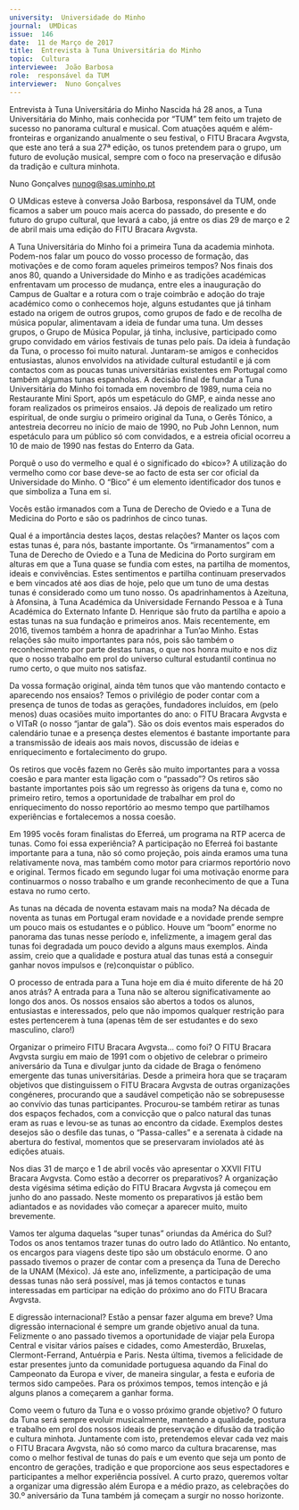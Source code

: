 ```yaml
---
university:  Universidade do Minho
journal:  UMDicas
issue:  146
date:  11 de Março de 2017
title:  Entrevista à Tuna Universitária do Minho
topic:  Cultura
interviewee:  João Barbosa
role:  responsável da TUM
interviewer:  Nuno Gonçalves
---
```

 

 Entrevista à Tuna Universitária do Minho Nascida há 28 anos, a Tuna Universitária do Minho, mais conhecida por “TUM” tem feito um trajeto de sucesso no panorama cultural e musical. Com atuações aquém e além-fronteiras e organizando anualmente o seu festival, o FITU Bracara Avgvsta, que este ano terá a sua 27ª edição, os tunos pretendem para o grupo, um futuro de evolução musical, sempre com o foco na preservação e difusão da tradição e cultura minhota.

 Nuno Gonçalves nunog@sas.uminho.pt 

 O UMdicas esteve à conversa João Barbosa, responsável da TUM, onde ficamos a saber um pouco mais acerca do passado, do presente e do futuro do grupo cultural, que levará a cabo, já entre os dias 29 de março e 2 de abril mais uma edição do FITU Bracara Avgvsta.

 A Tuna Universitária do Minho foi a primeira Tuna da academia minhota. Podem-nos falar um pouco do vosso processo de formação, das motivações e de como foram aqueles primeiros tempos?
 Nos finais dos anos 80, quando a Universidade do Minho e as tradições académicas enfrentavam um processo de mudança, entre eles a inauguração do Campus de Gualtar e a rotura com o traje coimbrão e adoção do traje académico como o conhecemos hoje, alguns estudantes que já tinham estado na origem de outros grupos, como grupos de fado e de recolha de música popular, alimentavam a ideia de fundar uma tuna. Um desses grupos, o Grupo de Música Popular, já tinha, inclusive, participado como grupo convidado em vários festivais de tunas pelo país. Da ideia à fundação da Tuna, o processo foi muito natural. Juntaram-se amigos e conhecidos entusiastas, alunos envolvidos na atividade cultural estudantil e já com contactos com as poucas tunas universitárias existentes em Portugal como também algumas tunas espanholas. A decisão final de fundar a Tuna Universitária do Minho foi tomada em novembro de 1989, numa ceia no Restaurante Mini Sport, após um espetáculo do GMP, e ainda nesse ano foram realizados os primeiros ensaios.
 Já depois de realizado um retiro espiritual, de onde surgiu o primeiro original da Tuna, o Gerês Tónico, a antestreia decorreu no início de maio de 1990, no Pub John Lennon, num espetáculo para um público só com convidados, e a estreia oficial ocorreu a 10 de maio de 1990 nas festas do Enterro da Gata.

 Porquê o uso do vermelho e qual é o significado do «bico»?
 A utilização do vermelho como cor base deve-se ao facto de esta ser cor oficial da Universidade do Minho. O “Bico” é um elemento identificador dos tunos e que simboliza a Tuna em si.

 Vocês estão irmanados com a Tuna de Derecho de Oviedo e a Tuna de Medicina do Porto e são os padrinhos de cinco tunas.

 Qual é a importância destes laços, destas relações?
 Manter os laços com estas tunas é, para nós, bastante importante. Os “irmanamentos” com a Tuna de Derecho de Oviedo e a Tuna de Medicina do Porto surgiram em alturas em que a Tuna quase se fundia com estes, na partilha de momentos, ideais e convivências. Estes sentimentos e partilha continuam preservados e bem vincados até aos dias de hoje, pelo que um tuno de uma destas tunas é considerado como um tuno nosso. Os apadrinhamentos à Azeituna, à Afonsina, à Tuna Académica da Universidade Fernando Pessoa e à Tuna Académica do Externato Infante D. Henrique são fruto da partilha e apoio a estas tunas na sua fundação e primeiros anos. Mais recentemente, em 2016, tivemos também a honra de apadrinhar a Tun’ao Minho. Estas relações são muito importantes para nós, pois são também o reconhecimento por parte destas tunas, o que nos honra muito e nos diz que o nosso trabalho em prol do universo cultural estudantil continua no rumo certo, o que muito nos satisfaz.

 Da vossa formação original, ainda têm tunos que vão mantendo contacto e aparecendo nos ensaios?
 Temos o privilégio de poder contar com a presença de tunos de todas as gerações, fundadores incluídos, em (pelo menos) duas ocasiões muito importantes do ano: o FITU Bracara Avgvsta e o VITaR (o nosso “jantar de gala”). São os dois eventos mais esperados do calendário tunae e a presença destes elementos é bastante importante para a transmissão de ideais aos mais novos, discussão de ideias e enriquecimento e fortalecimento do grupo.

 Os retiros que vocês fazem no Gerês são muito importantes para a vossa coesão e para manter esta ligação com o “passado”?
 Os retiros são bastante importantes pois são um regresso às origens da tuna e, como no primeiro retiro, temos a oportunidade de trabalhar em prol do enriquecimento do nosso reportório ao mesmo tempo que partilhamos experiências e fortalecemos a nossa coesão.
 
 Em 1995 vocês foram finalistas do Eferreá, um programa na RTP acerca de tunas. Como foi essa experiência?
 A participação no Eferreá foi bastante importante para a tuna, não só como projeção, pois ainda eramos uma tuna relativamente nova, mas também como motor para criarmos reportório novo e original.
 Termos ficado em segundo lugar foi uma motivação enorme para continuarmos o nosso trabalho e um grande reconhecimento de que a Tuna estava no rumo certo.

 As tunas na década de noventa estavam mais na moda?
 Na década de noventa as tunas em Portugal eram novidade e a novidade prende sempre um pouco mais os estudantes e o público. Houve um “boom” enorme no panorama das tunas nesse período e, infelizmente, a imagem geral das tunas foi degradada um pouco devido a alguns maus exemplos. Ainda assim, creio que a qualidade e postura atual das tunas está a conseguir ganhar novos impulsos e (re)conquistar o público.

 O processo de entrada para a Tuna hoje em dia é muito diferente de há 20 anos atrás?
 A entrada para a Tuna não se alterou significativamente ao longo dos anos. Os nossos ensaios são abertos a todos os alunos, entusiastas e interessados, pelo que não impomos qualquer restrição para estes pertencerem à tuna (apenas têm de ser estudantes e do sexo masculino, claro!)
 
 Organizar o primeiro FITU Bracara Avgvsta… como foi?
 O FITU Bracara Avgvsta surgiu em maio de 1991 com o objetivo de celebrar o primeiro aniversário da Tuna e divulgar junto da cidade de Braga o fenómeno emergente das tunas universitárias.
 Desde a primeira hora que se traçaram objetivos que distinguissem o FITU Bracara Avgvsta de outras organizações congéneres, procurando que a saudável competição não se sobrepusesse ao convívio das tunas participantes. Procurou-se também retirar as tunas dos espaços fechados, com a convicção que o palco natural das tunas eram as ruas e levou-se as tunas ao encontro da cidade. Exemplos destes desejos são o desfile das tunas, o “Passa-calles” e a serenata à cidade na abertura do festival, momentos que se preservaram inviolados até às edições atuais.

 Nos dias 31 de março e 1 de abril vocês vão apresentar o XXVII FITU Bracara Avgvsta. Como estão a decorrer os preparativos?
 A organização desta vigésima sétima edição do FITU Bracara Avgvsta já começou em junho do ano passado. Neste momento os preparativos já estão bem adiantados e as novidades vão começar a aparecer muito, muito brevemente.

 Vamos ter alguma daquelas “super tunas” oriundas da América do Sul?
 Todos os anos tentamos trazer tunas do outro lado do Atlântico. No entanto, os encargos para viagens deste tipo são um obstáculo enorme. O ano passado tivemos o prazer de contar com a presença da Tuna de Derecho de la UNAM (México). Já este ano, infelizmente, a participação de uma dessas tunas não será possível, mas já temos contactos e tunas interessadas em participar na edição do próximo ano do FITU Bracara Avgvsta.

 E digressão internacional? Estão a pensar fazer alguma em breve?
 Uma digressão internacional é sempre um grande objetivo anual da tuna. Felizmente o ano passado tivemos a oportunidade de viajar pela Europa Central e visitar vários países e cidades, como Amesterdão, Bruxelas, Clermont-Ferrand, Antuérpia e Paris. Nesta última, tivemos a felicidade de estar presentes junto da comunidade portuguesa aquando da Final do Campeonato da Europa e viver, de maneira singular, a festa e euforia de termos sido campeões.
 Para os próximos tempos, temos intenção e já alguns planos a começarem a ganhar forma.

 Como veem o futuro da Tuna e o vosso próximo grande objetivo?
 O futuro da Tuna será sempre evoluir musicalmente, mantendo a qualidade, postura e trabalho em prol dos nossos ideais de preservação e difusão da tradição e cultura minhota. Juntamente com isto, pretendemos elevar cada vez mais o FITU Bracara Avgvsta, não só como marco da cultura bracarense, mas como o melhor festival de tunas do país e um evento que seja um ponto de encontro de gerações, tradição e que proporcione aos seus espectadores e participantes a melhor experiência possível. A curto prazo, queremos voltar a organizar uma digressão além Europa e a médio prazo, as celebrações do 30.º aniversário da Tuna também já começam a surgir no nosso horizonte.

